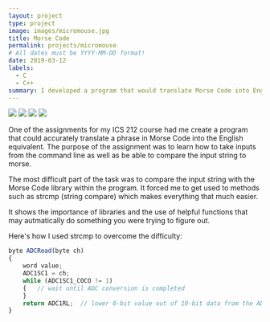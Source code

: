 ```yaml
---
layout: project
type: project
image: images/micromouse.jpg
title: Morse Code
permalink: projects/micromouse
# All dates must be YYYY-MM-DD format!
date: 2019-03-12
labels:
  - C
  - C++
summary: I developed a program that would translate Morse Code into English.
---
```


<div class="ui small rounded images">
  <img class="ui image" src="../images/micromouse-robot.png">
  <img class="ui image" src="../images/micromouse-robot-2.jpg">
  <img class="ui image" src="../images/micromouse.jpg">
  <img class="ui image" src="../images/micromouse-circuit.png">
</div>

One of the assignments for my ICS 212 course had me create a program that could accurately translate a phrase in Morse Code into the English equivalent. The purpose of the assignment was to learn how to take inputs from the command line as well as be able to compare the input string to morse. 

The most difficult part of the task was to compare the input string with the Morse Code library within the program. It forced me to get used to methods such as strcmp (string compare) which makes everything that much easier.

It shows the importance of libraries and the use of helpful functions that may autmatically do something you were trying to figure out.

Here's how I used strcmp to overcome the difficulty:

```js
byte ADCRead(byte ch)
{
    word value;
    ADC1SC1 = ch;
    while (ADC1SC1_COCO != 1)
    {   // wait until ADC conversion is completed   
    }
    return ADC1RL;  // lower 8-bit value out of 10-bit data from the ADC
}
```





